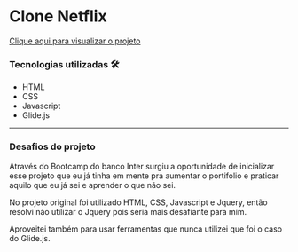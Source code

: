 # Clone Netflix

<a href="https://joaoparaujocr.github.io/Netflix-clone/">Clique aqui para visualizar o projeto</a>



### Tecnologias utilizadas 🛠

<ul>
    <li>HTML</li>
    <li>CSS</li>
    <li>Javascript</li>
    <li>Glide.js</li>
</ul>

***

### Desafios do projeto

<p>Através do Bootcamp do banco Inter surgiu a oportunidade de inicializar esse projeto que eu já tinha em mente pra aumentar o portifolio e praticar aquilo que eu já sei e aprender o que não sei.</p>

No projeto original foi utilizado HTML, CSS, Javascript e Jquery, então resolvi não utilizar o Jquery pois seria mais desafiante para mim.

Aproveitei também para usar ferramentas que nunca utilizei que foi o caso do Glide.js.
